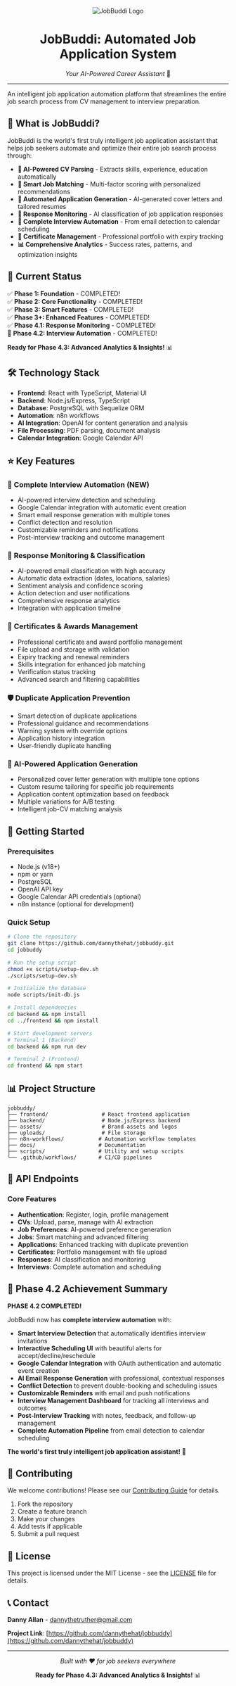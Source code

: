 <div align="center">

![JobBuddi Logo](https://client-uploads.nyc3.digitaloceanspaces.com/images/731d7eb6-98fd-4f14-8af6-386d93ba0e57/2025-10-24T03-50-17-074Z-0b544258.jpg)

# JobBuddi: Automated Job Application System

*Your AI-Powered Career Assistant* 🤖

</div>

---

An intelligent job application automation platform that streamlines the entire job search process from CV management to interview preparation.

## 🚀 What is JobBuddi?

JobBuddi is the world's first truly intelligent job application assistant that helps job seekers automate and optimize their entire job search process through:

- **🤖 AI-Powered CV Parsing** - Extracts skills, experience, education automatically
- **🎯 Smart Job Matching** - Multi-factor scoring with personalized recommendations  
- **📝 Automated Application Generation** - AI-generated cover letters and tailored resumes
- **📧 Response Monitoring** - AI classification of job application responses
- **📅 Complete Interview Automation** - From email detection to calendar scheduling
- **📜 Certificate Management** - Professional portfolio with expiry tracking
- **📊 Comprehensive Analytics** - Success rates, patterns, and optimization insights

## 🎯 Current Status

✅ **Phase 1: Foundation** - COMPLETED!  
✅ **Phase 2: Core Functionality** - COMPLETED!  
✅ **Phase 3: Smart Features** - COMPLETED!  
✅ **Phase 3+: Enhanced Features** - COMPLETED!  
✅ **Phase 4.1: Response Monitoring** - COMPLETED!  
🚀 **Phase 4.2: Interview Automation** - COMPLETED!  

**Ready for Phase 4.3: Advanced Analytics & Insights!** 📊

## 🛠️ Technology Stack

- **Frontend**: React with TypeScript, Material UI
- **Backend**: Node.js/Express, TypeScript  
- **Database**: PostgreSQL with Sequelize ORM
- **Automation**: n8n workflows
- **AI Integration**: OpenAI for content generation and analysis
- **File Processing**: PDF parsing, document analysis
- **Calendar Integration**: Google Calendar API

## ⭐ Key Features

### 🤖 **Complete Interview Automation (NEW)**
- AI-powered interview detection and scheduling
- Google Calendar integration with automatic event creation
- Smart email response generation with multiple tones
- Conflict detection and resolution
- Customizable reminders and notifications
- Post-interview tracking and outcome management

### 📧 **Response Monitoring & Classification**
- AI-powered email classification with high accuracy
- Automatic data extraction (dates, locations, salaries)
- Sentiment analysis and confidence scoring
- Action detection and user notifications
- Comprehensive response analytics
- Integration with application timeline

### 📜 **Certificates & Awards Management**
- Professional certificate and award portfolio management
- File upload and storage with validation
- Expiry tracking and renewal reminders
- Skills integration for enhanced job matching
- Verification status tracking
- Advanced search and filtering capabilities

### 🛡️ **Duplicate Application Prevention**
- Smart detection of duplicate applications
- Professional guidance and recommendations
- Warning system with override options
- Application history integration
- User-friendly duplicate handling

### 🤖 **AI-Powered Application Generation**
- Personalized cover letter generation with multiple tone options
- Custom resume tailoring for specific job requirements
- Application content optimization based on feedback
- Multiple variations for A/B testing
- Intelligent job-CV matching analysis

## 🚀 Getting Started

### Prerequisites
- Node.js (v18+)
- npm or yarn
- PostgreSQL
- OpenAI API key
- Google Calendar API credentials (optional)
- n8n instance (optional for development)

### Quick Setup
```bash
# Clone the repository
git clone https://github.com/dannythehat/jobbuddy.git
cd jobbuddy

# Run the setup script
chmod +x scripts/setup-dev.sh
./scripts/setup-dev.sh

# Initialize the database
node scripts/init-db.js

# Install dependencies
cd backend && npm install
cd ../frontend && npm install

# Start development servers
# Terminal 1 (Backend)
cd backend && npm run dev

# Terminal 2 (Frontend)  
cd frontend && npm start
```

## 📊 Project Structure

```
jobbuddy/
├── frontend/                 # React frontend application
├── backend/                  # Node.js/Express backend
├── assets/                   # Brand assets and logos
├── uploads/                  # File storage
├── n8n-workflows/           # Automation workflow templates
├── docs/                    # Documentation
├── scripts/                 # Utility and setup scripts
└── .github/workflows/       # CI/CD pipelines
```

## 🔗 API Endpoints

### Core Features
- **Authentication**: Register, login, profile management
- **CVs**: Upload, parse, manage with AI extraction
- **Job Preferences**: AI-powered preference generation
- **Jobs**: Smart matching and advanced filtering
- **Applications**: Enhanced tracking with duplicate prevention
- **Certificates**: Portfolio management with file upload
- **Responses**: AI classification and monitoring
- **Interviews**: Complete automation and scheduling

## 🎉 Phase 4.2 Achievement Summary

**PHASE 4.2 COMPLETED!** 

JobBuddi now has **complete interview automation** with:
- **Smart Interview Detection** that automatically identifies interview invitations
- **Interactive Scheduling UI** with beautiful alerts for accept/decline/reschedule
- **Google Calendar Integration** with OAuth authentication and automatic event creation
- **AI Email Response Generation** with professional, contextual responses
- **Conflict Detection** to prevent double-booking and scheduling issues
- **Customizable Reminders** with email and push notifications
- **Interview Management Dashboard** for tracking all interviews and outcomes
- **Post-Interview Tracking** with notes, feedback, and follow-up management
- **Complete Automation Pipeline** from email detection to calendar scheduling

**The world's first truly intelligent job application assistant!** 🚀

## 🤝 Contributing

We welcome contributions! Please see our [Contributing Guide](docs/contributing.md) for details.

1. Fork the repository
2. Create a feature branch
3. Make your changes
4. Add tests if applicable
5. Submit a pull request

## 📄 License

This project is licensed under the MIT License - see the [LICENSE](LICENSE) file for details.

## 📞 Contact

**Danny Allan** - dannythetruther@gmail.com

**Project Link**: [https://github.com/dannythehat/jobbuddy](https://github.com/dannythehat/jobbuddy)

---

<div align="center">

*Built with ❤️ for job seekers everywhere*

**Ready for Phase 4.3: Advanced Analytics & Insights!** 📊

</div>